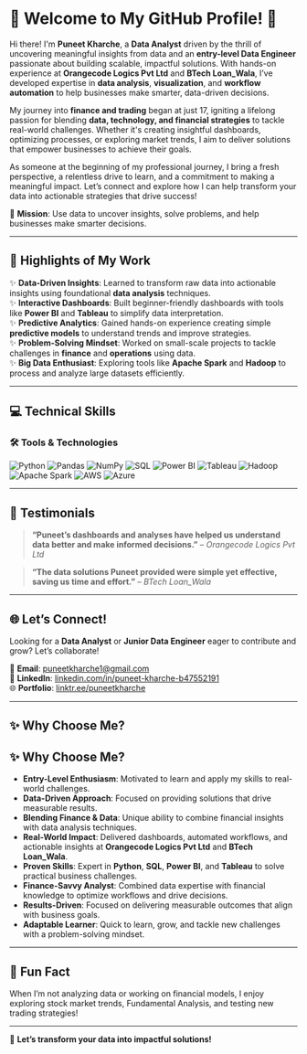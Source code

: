 

# 🌟 Welcome to My GitHub Profile! 🌟

Hi there! I'm **Puneet Kharche**, a **Data Analyst** driven by the thrill of uncovering meaningful insights from data and an **entry-level Data Engineer** passionate about building scalable, impactful solutions. With hands-on experience at **Orangecode Logics Pvt Ltd** and **BTech Loan_Wala**, I’ve developed expertise in **data analysis**, **visualization**, and **workflow automation** to help businesses make smarter, data-driven decisions.

My journey into **finance and trading** began at just 17, igniting a lifelong passion for blending **data, technology, and financial strategies** to tackle real-world challenges. Whether it's creating insightful dashboards, optimizing processes, or exploring market trends, I aim to deliver solutions that empower businesses to achieve their goals.

As someone at the beginning of my professional journey, I bring a fresh perspective, a relentless drive to learn, and a commitment to making a meaningful impact. Let’s connect and explore how I can help transform your data into actionable strategies that drive success!

🎯 **Mission**: Use data to uncover insights, solve problems, and help businesses make smarter decisions.

---

## 🚀 Highlights of My Work
✨ **Data-Driven Insights**: Learned to transform raw data into actionable insights using foundational **data analysis** techniques.  
✨ **Interactive Dashboards**: Built beginner-friendly dashboards with tools like **Power BI** and **Tableau** to simplify data interpretation.  
✨ **Predictive Analytics**: Gained hands-on experience creating simple **predictive models** to understand trends and improve strategies.  
✨ **Problem-Solving Mindset**: Worked on small-scale projects to tackle challenges in **finance** and **operations** using data.  
✨ **Big Data Enthusiast**: Exploring tools like **Apache Spark** and **Hadoop** to process and analyze large datasets efficiently.  

---

## 💻 Technical Skills

### 🛠 Tools & Technologies
![Python](https://img.shields.io/badge/Python-3776AB?style=for-the-badge&logo=python&logoColor=white)
![Pandas](https://img.shields.io/badge/Pandas-150458?style=for-the-badge&logo=pandas&logoColor=white)
![NumPy](https://img.shields.io/badge/NumPy-013243?style=for-the-badge&logo=numpy&logoColor=white)
![SQL](https://img.shields.io/badge/SQL-025E8C?style=for-the-badge&logo=postgresql&logoColor=white)
![Power BI](https://img.shields.io/badge/Power%20BI-F2C811?style=for-the-badge&logo=powerbi&logoColor=black)
![Tableau](https://img.shields.io/badge/Tableau-E97627?style=for-the-badge&logo=tableau&logoColor=white)
![Hadoop](https://img.shields.io/badge/Hadoop-66CCFF?style=for-the-badge&logo=apachehadoop&logoColor=black)
![Apache Spark](https://img.shields.io/badge/Apache%20Spark-E25A1C?style=for-the-badge&logo=apachespark&logoColor=white)
![AWS](https://img.shields.io/badge/AWS-FF9900?style=for-the-badge&logo=amazonaws&logoColor=white)
![Azure](https://img.shields.io/badge/Azure-0078D4?style=for-the-badge&logo=microsoftazure&logoColor=white)

---

## 🌟 Testimonials
> **“Puneet’s dashboards and analyses have helped us understand data better and make informed decisions.”** – *Orangecode Logics Pvt Ltd*  

> **“The data solutions Puneet provided were simple yet effective, saving us time and effort.”** – *BTech Loan_Wala*  

---

## 🌐 Let’s Connect!
Looking for a **Data Analyst** or **Junior Data Engineer** eager to contribute and grow? Let’s collaborate!  

📧 **Email**: [puneetkharche1@gmail.com](mailto:puneetkharche1@gmail.com)  
💼 **LinkedIn**: [linkedin.com/in/puneet-kharche-b47552191](https://www.linkedin.com/in/puneet-kharche-b47552191)  
🌐 **Portfolio**: [linktr.ee/puneetkharche](https://linktr.ee/puneetkharche)  

---

## ✨ Why Choose Me?

## ✨ Why Choose Me?

- **Entry-Level Enthusiasm**: Motivated to learn and apply my skills to real-world challenges.  
- **Data-Driven Approach**: Focused on providing solutions that drive measurable results.  
- **Blending Finance & Data**: Unique ability to combine financial insights with data analysis techniques.  
- **Real-World Impact**: Delivered dashboards, automated workflows, and actionable insights at **Orangecode Logics Pvt Ltd** and **BTech Loan_Wala**.  
- **Proven Skills**: Expert in **Python**, **SQL**, **Power BI**, and **Tableau** to solve practical business challenges.  
- **Finance-Savvy Analyst**: Combined data expertise with financial knowledge to optimize workflows and drive decisions.  
- **Results-Driven**: Focused on delivering measurable outcomes that align with business goals.  
- **Adaptable Learner**: Quick to learn, grow, and tackle new challenges with a problem-solving mindset.  

---

## 🎯 Fun Fact
When I’m not analyzing data or working on financial models, I enjoy exploring stock market trends, Fundamental Analysis, and testing new trading strategies!  

---

🌟 **Let’s transform your data into impactful solutions!**
